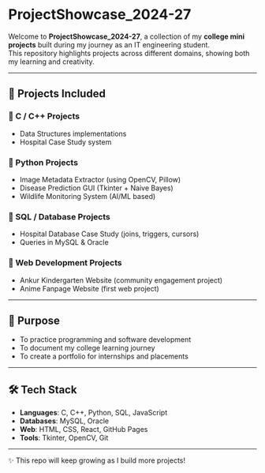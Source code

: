 # ProjectShowcase_2024-27


Welcome to **ProjectShowcase_2024-27**, a collection of my **college mini projects** built during my journey as an IT engineering student.  
This repository highlights projects across different domains, showing both my learning and creativity.  

---

## 📂 Projects Included

### 🔸 C / C++ Projects
- Data Structures implementations  
- Hospital Case Study system  

### 🔸 Python Projects
- Image Metadata Extractor (using OpenCV, Pillow)  
- Disease Prediction GUI (Tkinter + Naive Bayes)  
- Wildlife Monitoring System (AI/ML based)  

### 🔸 SQL / Database Projects
- Hospital Database Case Study (joins, triggers, cursors)  
- Queries in MySQL & Oracle  

### 🔸 Web Development Projects
- Ankur Kindergarten Website (community engagement project)  
- Anime Fanpage Website (first web project)  

---

## 🎯 Purpose
- To practice programming and software development  
- To document my college learning journey  
- To create a portfolio for internships and placements  

---

## 🛠️ Tech Stack
- **Languages**: C, C++, Python, SQL, JavaScript  
- **Databases**: MySQL, Oracle  
- **Web**: HTML, CSS, React, GitHub Pages  
- **Tools**: Tkinter, OpenCV, Git  

---

✨ This repo will keep growing as I build more projects!  

